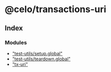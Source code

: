 # @celo/transactions-uri

## Index

### Modules

* ["test-utils/setup.global"](modules/_test_utils_setup_global_.md)
* ["test-utils/teardown.global"](modules/_test_utils_teardown_global_.md)
* ["tx-uri"](modules/_tx_uri_.md)
